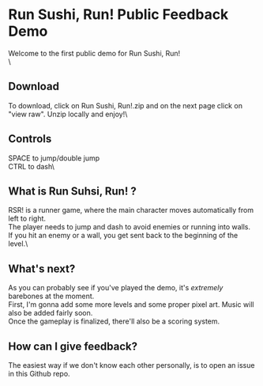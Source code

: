 # Run Sushi, Run! Public Feedback Demo
Welcome to the first public demo for Run Sushi, Run!\
\
## Download
To download, click on Run Sushi, Run!.zip and on the next page click on "view raw". Unzip locally and enjoy!\

## Controls
SPACE to jump/double jump\
CTRL to dash\

## What is Run Suhsi, Run! ?
RSR! is a runner game, where the main character moves automatically from left to right.\
The player needs to jump and dash to avoid enemies or running into walls.\
If you hit an enemy or a wall, you get sent back to the beginning of the level.\

## What's next?
As you can probably see if you've played the demo, it's *extremely* barebones at the moment.\
First, I'm gonna add some more levels and some proper pixel art. Music will also be added fairly soon.\
Once the gameplay is finalized, there'll also be a scoring system.

## How can I give feedback?
The easiest way if we don't know each other personally, is to open an issue in this Github repo. 